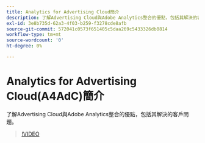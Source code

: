```yaml
---
title: Analytics for Advertising Cloud簡介
description: 了解Advertising Cloud與Adobe Analytics整合的優點，包括其解決的客戶問題。
exl-id: 3e8b735d-62a3-4f03-b259-f3278cde8afb
source-git-commit: 572041c0573f651405c5daa269c5433326db0814
workflow-type: tm+mt
source-wordcount: '0'
ht-degree: 0%

---
```


# Analytics for Advertising Cloud(A4AdC)簡介

了解Advertising Cloud與Adobe Analytics整合的優點，包括其解決的客戶問題。

>[!VIDEO](https://video.tv.adobe.com/v/33491)
